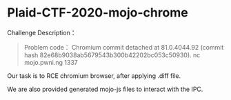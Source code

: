 # Plaid-CTF-2020-mojo-chrome

Challenge Description：

> Problem code：
> Chromium commit detached at 81.0.4044.92 (commit hash 82e68b9038ab5679543b300b42202bc053c50930). nc mojo.pwni.ng 1337

Our task is to RCE chromium browser, after applying .diff file.

We are also provided generated mojo-js files to interact with the IPC.
